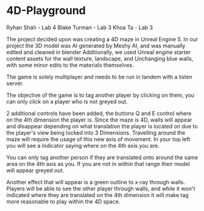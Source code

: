 # 4D-Playground


Ryhan Shah - Lab 4
Blake Turman - Lab 3
Khoa Ta - Lab 3


The project decided upon was creating a 4D maze in Unreal Engine 5.
	In our project the 3D model was AI generated by Meshy AI, and was manually edited and cleaned in blender
	Additionally, we used Unreal engine starter content assets for the wall texture, landscape, and Unchanging blue walls,
	with some minor edits to the materials themselves. 
	


The game is solely multiplayer and needs to be run in tandem with a listen server. 

The objective of the game is to tag another player by clicking on them, you can only click on a player who is not greyed out.

2 additional controls have been added, the buttons Q and E control where on the 4th dimension the player is. Since the maze is 4D, walls will
appear and disappear depending on what translation the player is located on due to the player's view being locked into 3 Dimensions. Travelling 
around the maze will require the usage of this new axis of movement. In your top left you will see a indicator saying where on the 4th axis you are.

You can only tag another person if they are translated onto around the same area on the 4th axis as you. If you are not in within that range
their model will appear greyed out. 

Another effect that will appear is a green outline to x-ray through walls. Players will be able to see the other player through walls, and
while it won't indicated where they are translated on the 4th dimension it will make tag more reasonable to play within the 4D space.
